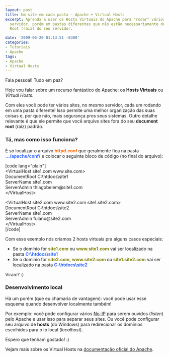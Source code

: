 ```yaml
---
layout: post
title: Um site em cada pasta – Apache + Virtual Hosts
excerpt: Aprenda a usar os Hosts Virtuais do Apache para "rodar" vários sites no mesmo
  servidor, porém em pastas diferentes que não estão necessariamente dentro da Document
  Root (raiz) do seu servidor.

date: '2009-06-20 01:13:51 -0300'
categories:
- Tutoriais
- Apache
tags:
- Apache
- Virtual Hosts
---
```

<p>Fala pessoal! Tudo em paz?</p>
<p>Hoje vou falar sobre um recurso fantástico do Apache: os <strong>Hosts Virtuais</strong> ou <em>Virtual Hosts</em>.</p>
<p>Com eles você pode ter vários sites, no mesmo servidor, cada um rodando em uma pasta diferente! Isso permite uma melhor organização das suas coisas e, por que não, mais segurança pros seus sistemas. Outro detalhe relevante é que ele permite que você arquive sites fora do seu <strong>document root</strong> (raiz) padrão.</p>
<h3>Tá, mas como isso funciona?</h3>
<p>É só localizar o arquivo <span style="color: #ff6600;"><strong>httpd.conf </strong></span>que geralmente fica na pasta <span style="color: #3366ff;"><strong>.../apache/conf/</strong></span> e colocar o seguinte bloco de código (no final do arquivo):</p>
<p>[code lang="plain"]<br />
&lt;VirtualHost site1.com www.site.com&gt;<br />
	DocumentRoot C:\htdocs\site1<br />
	ServerName site1.com<br />
	ServerAdmin thiagobelem@site1.com<br />
&lt;/VirtualHost&gt;</p>
<p>&lt;VirtualHost site2.com www.site2.com site1.site2.com&gt;<br />
	DocumentRoot C:\htdocs\site2<br />
	ServerName site1.com<br />
	ServerAdmin fulano@site2.com<br />
&lt;/VirtualHost&gt;<br />
[/code]</p>
<p>Com esse exemplo nós criamos 2 hosts virtuais pra alguns casos especiais:</p>
<ul>
<li>Se o domínio for <span style="color: #808000;"><strong>site1.com</strong></span> ou <span style="color: #808000;"><strong>www.site1.com</strong></span> vai ser localizado na pasta <strong><span style="color: #3366ff;">C:\htdocs\site1</span></strong></li>
<li><strong></strong>Se o domínio for <span style="color: #808000;"><strong>site2.com</strong></span>, <span style="color: #808000;"><strong>www.site2.com </strong></span>ou <span style="color: #808000;"><strong>site1.site2.com</strong></span> vai ser localizado na pasta <strong><span style="color: #3366ff;">C:\htdocs\site2</span></strong></li>
</ul>
<p>Viram? :)</p>
<h3>Desenvolvimento local</h3>
<p>Há um porém (que eu chamaria de vantagem): você pode usar esse esquema quando desenvolver localmente também!</p>
<p>Por exemplo: você pode configurar vários <a href="http://www.no-ip.com/" target="_blank">No-IP</a> para serem ouvidos (<em>listen</em>) pelo Apache e usar isso para separar seus sites. Ou você pode configurar seu arquivo de <strong>hosts</strong> (do Windows) para redirecionar os domínios escolhidos para o ip local (<em>localhost</em>).</p>
<p>Espero que tenham gostado! :)</p>
<p>Vejam mais sobre os Virtual Hosts na <a href="http://httpd.apache.org/docs/2.0/mod/core.html#virtualhost" target="_blank">documentação oficial do Apache</a>.</p>
